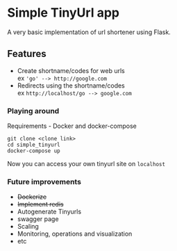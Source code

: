 # Simple TinyUrl app

A very basic implementation of url shortener using Flask.

## Features
* Create shortname/codes for web urls  
ex `'go' --> http://google.com`
* Redirects using the shortname/codes  
ex `http://localhost/go --> google.com`


### Playing around
Requirements - Docker and docker-compose

`git clone <clone link>`  
 `cd simple_tinyurl`  
 `docker-compose up`

Now you can access your own tinyurl site on `localhost`

### Future improvements
* ~~Dockerize~~
* ~~Implement redis~~
* Autogenerate Tinyurls
* swagger page
* Scaling
* Monitoring, operations and visualization
* etc
